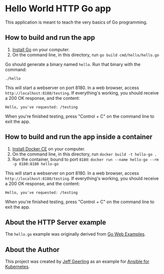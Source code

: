 # Hello World HTTP Go app

This application is meant to teach the very basics of Go programming.

## How to build and run the app

  1. [Install Go](https://golang.org/doc/install) on your computer.
  2. On the command line, in this directory, run `go build cmd/hello/hello.go`

Go should generate a binary named `hello`. Run that binary with the command:

    ./hello

This will start a webserver on port 8180. In a web browser, access `http://localhost:8180/testing`. If everything's working, you should receive a 200 OK response, and the content:

    Hello, you've requested: /testing

When you're finished testing, press "Control + C" on the command line to exit the app.

## How to build and run the app inside a container

  1. [Install Docker CE](https://docs.docker.com/v17.09/engine/installation/#desktop) on your computer.
  2. On the command line, in this directory, run `docker build -t hello-go .`
  3. Run the container, bound to port `8180`: `docker run --name hello-go --rm -p 8180:8180 hello-go`

This will start a webserver on port 8180. In a web browser, access `http://localhost:8180/testing`. If everything's working, you should receive a 200 OK response, and the content:

    Hello, you've requested: /testing

When you're finished testing, press "Control + C" on the command line to exit the app.

## About the HTTP Server example

The `hello.go` example was originally derived from [Go Web Examples](https://gowebexamples.com).

## About the Author

This project was created by [Jeff Geerling](https://www.jeffgeerling.com/) as an example for [Ansible for Kubernetes](https://www.ansibleforkubernetes.com/).
